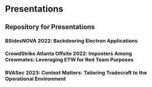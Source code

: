# Presentations
## Repository for Presentations

### BSidesNOVA 2022: Backdooring Electron Applications
### CrowdStrike Atlanta Offsite 2022: Imposters Among Crewmates: Leveraging ETW for Red Team Purposes
### RVASec 2023: Context Matters: Tailoring Tradecraft to the Operational Environment
